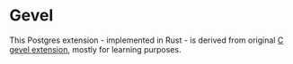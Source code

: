 # Gevel

This Postgres extension - implemented in Rust - is derived from original [C gevel extension](http://www.sai.msu.su/~megera/wiki/Gevel), mostly for learning purposes.